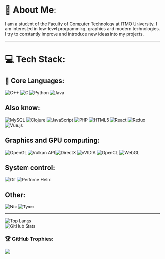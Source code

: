 # 💫 About Me:
I am a student of the Faculty of Computer Technology at ITMO University, I am interested in low-level programming, graphics and modern technologies. I try to constantly improve and introduce new ideas into my projects.

---

# 💻 Tech Stack:
## 🧠 Core Languages:
![C++](https://img.shields.io/badge/c++-%2300599C.svg?style=for-the-badge&logo=c%2B%2B&logoColor=white) 
![C](https://img.shields.io/badge/c-%2300599C.svg?style=for-the-badge&logo=c&logoColor=white) 
![Python](https://img.shields.io/badge/python-3670A0?style=for-the-badge&logo=python&logoColor=ffdd54) 
![Java](https://img.shields.io/badge/java-%23ED8B00.svg?style=for-the-badge&logo=openjdk&logoColor=white) 

## Also know:
![MySQL](https://img.shields.io/badge/mysql-4479A1.svg?style=for-the-badge&logo=mysql&logoColor=white) 
![Clojure](https://img.shields.io/badge/Clojure-%23Clojure.svg?style=for-the-badge&logo=Clojure&logoColor=Clojure) 
![JavaScript](https://img.shields.io/badge/javascript-%23323330.svg?style=for-the-badge&logo=javascript&logoColor=%23F7DF1E) 
![PHP](https://img.shields.io/badge/php-%23777BB4.svg?style=for-the-badge&logo=php&logoColor=white) 
![HTML5](https://img.shields.io/badge/html5-%23E34F26.svg?style=for-the-badge&logo=html5&logoColor=white)
![React](https://img.shields.io/badge/react-%2320232a.svg?style=for-the-badge&logo=react&logoColor=%2361DAFB)
![Redux](https://img.shields.io/badge/redux-%23593d88.svg?style=for-the-badge&logo=redux&logoColor=white)
![Vue.js](https://img.shields.io/badge/vuejs-%2335495e.svg?style=for-the-badge&logo=vuedotjs&logoColor=%234FC08D)

## Graphics and GPU computing:
![OpenGL](https://img.shields.io/badge/OpenGL-%23FFFFFF.svg?style=for-the-badge&logo=opengl) 
![Vulkan API](https://img.shields.io/badge/Vulkan-AC162C.svg?style=for-the-badge&logo=vulkan&logoColor=white&logoSize=auto)
![DirectX](https://img.shields.io/badge/DirectX-%A41E22.svg?style=for-the-badge&logo=directX)
![nVIDIA](https://img.shields.io/badge/cuda-000000.svg?style=for-the-badge&logo=nVIDIA&logoColor=green)
![![OpenCL](https://img.shields.io/badge/OpenCL-green?style=flat&logo=opencl&logoColor=white)](https://www.khronos.org/opencl/)
![WebGL](https://img.shields.io/badge/WebGL-990000?logo=webgl&logoColor=white&style=for-the-badge)

## System control:
![Git](https://img.shields.io/badge/git-%23F05033.svg?style=for-the-badge&logo=git&logoColor=white)
![Perforce Helix](https://img.shields.io/badge/-PERFORCE%20HELIX-00AEEF?style=for-the-badge&logo=Perforce&logoColor=white)

## Other:
![Nix](https://img.shields.io/badge/NIX-5277C3.svg?style=for-the-badge&logo=NixOS&logoColor=white)
![Typst](https://img.shields.io/badge/typst-239DAD.svg?style=for-the-badge&logo=typst&logoColor=white)

---

![Top Langs](https://github-readme-stats.vercel.app/api/top-langs/?username=smirnov-daniil&layout=compact&theme=tokyonight)<br/>
![GitHub Stats](https://github-readme-stats.vercel.app/api?username=smirnov-daniil&show_icons=true&theme=tokyonight)


### 🏆 GitHub Trophies:
![](https://github-profile-trophy.vercel.app/?username=smirnov-daniil&theme=blue_navy&no-bg=false&margin-w=4)

